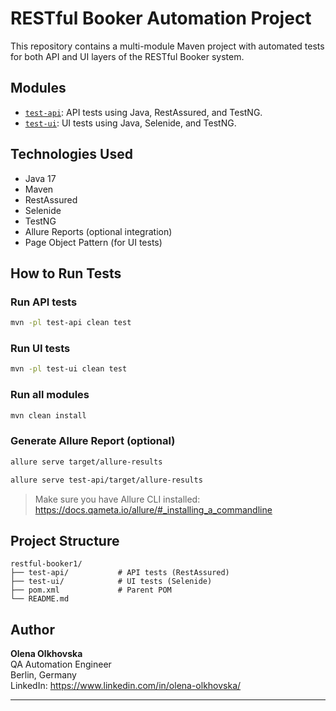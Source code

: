 # RESTful Booker Automation Project

This repository contains a multi-module Maven project with automated tests for both API and UI layers of the RESTful Booker system.

## Modules

- [`test-api`](./test-api): API tests using Java, RestAssured, and TestNG.
- [`test-ui`](./test-ui): UI tests using Java, Selenide, and TestNG.

## Technologies Used

- Java 17
- Maven
- RestAssured
- Selenide
- TestNG
- Allure Reports (optional integration)
- Page Object Pattern (for UI tests)

## How to Run Tests

### Run API tests
```bash
mvn -pl test-api clean test
```

### Run UI tests
```bash
mvn -pl test-ui clean test
```

### Run all modules
```bash
mvn clean install
```

### Generate Allure Report (optional)
```bash
allure serve target/allure-results
```
```bash
allure serve test-api/target/allure-results
```

> Make sure you have Allure CLI installed: https://docs.qameta.io/allure/#_installing_a_commandline

## Project Structure

```
restful-booker1/
├── test-api/           # API tests (RestAssured)
├── test-ui/            # UI tests (Selenide)
├── pom.xml             # Parent POM
└── README.md
```

## Author

**Olena Olkhovska**  
QA Automation Engineer  
Berlin, Germany  
LinkedIn: https://www.linkedin.com/in/olena-olkhovska/

---


